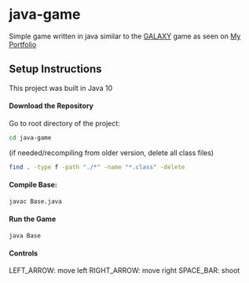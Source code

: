 # java-game

Simple game written in java similar to the [GALAXY](https://github.com/erzhu4/Portfolio-vue-react/tree/master/assets/galaxy/lib) game as seen on [My Portfolio](http://ericzhu.xyz)

## Setup Instructions

This project was built in Java 10

#### Download the Repository

Go to root directory of the project:
```bash
cd java-game
```
(if needed/recompiling from older version, delete all class files)
```bash
find . -type f -path "./*" -name "*.class" -delete
```

#### Compile Base:

```bash
javac Base.java
```

#### Run the Game

```
java Base
```
#### Controls
LEFT_ARROW: move left
RIGHT_ARROW: move right
SPACE_BAR: shoot
